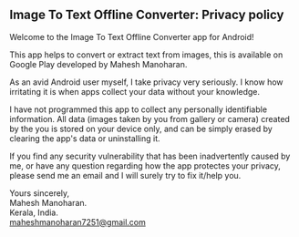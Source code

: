 ## Image To Text Offline Converter: Privacy policy ##

Welcome to the Image To Text Offline Converter app for Android!

This app helps to convert or extract text from images, this is available on Google Play developed by Mahesh Manoharan.

As an avid Android user myself, I take privacy very seriously. I know how irritating it is when apps collect your data without your knowledge.

I have not programmed this app to collect any personally identifiable information. All data (images taken by you from gallery or camera) created by the you is stored on your device only, and can be simply erased by clearing the app's data or uninstalling it.

If you find any security vulnerability that has been inadvertently caused by me, or have any question regarding how the app protectes your privacy, please send me an email and I will surely try to fix it/help you.

Yours sincerely,<br />
Mahesh Manoharan.<br />
Kerala, India.<br />
maheshmanoharan7251@gmail.com
